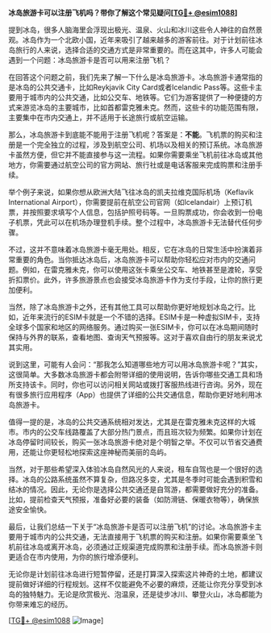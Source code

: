 **冰岛旅游卡可以注册飞机吗？带你了解这个常见疑问[[TG💪+ @esim1088](https://t.me/s/esim1088)]**

提到冰岛，很多人脑海里会浮现出极光、温泉、火山和冰川这些令人神往的自然景观。冰岛作为一个北欧小国，近年来吸引了越来越多的游客前往。对于计划前往冰岛旅行的人来说，选择合适的交通方式是非常重要的。而在这其中，许多人可能会遇到一个问题：冰岛旅游卡是否可以用来注册飞机？

在回答这个问题之前，我们先来了解一下什么是冰岛旅游卡。冰岛旅游卡通常指的是冰岛的公共交通卡，比如Reykjavik City Card或者Icelandic Pass等。这些卡主要用于城市内的公共交通，比如公交车、地铁等。它们为游客提供了一种便捷的方式来游览冰岛的主要城市，比如首都雷克雅未克。然而，这些卡的功能范围有限，主要集中在市内交通上，并不适用于长途旅行或航空运输。

那么，冰岛旅游卡到底能不能用于注册飞机呢？答案是：**不能**。飞机票的购买和注册是一个完全独立的过程，涉及到航空公司、机场以及相关的预订系统。冰岛旅游卡虽然方便，但它并不能直接参与这一流程。如果你需要乘坐飞机前往冰岛或其他地方，你需要通过航空公司的官方网站、旅行社或是电话客服来完成购票和注册手续。

举个例子来说，如果你想从欧洲大陆飞往冰岛的凯夫拉维克国际机场（Keflavík International Airport），你需要提前在航空公司官网（如Icelandair）上预订机票，并按照要求填写个人信息，包括护照号码等。一旦购票成功，你会收到一份电子机票，凭此可以在机场办理登机手续。整个过程中，冰岛旅游卡无法替代任何步骤。

不过，这并不意味着冰岛旅游卡毫无用处。相反，它在冰岛的日常生活中扮演着非常重要的角色。当你抵达冰岛后，冰岛旅游卡可以帮助你轻松应对市内的交通问题。例如，在雷克雅未克，你可以使用这张卡乘坐公交车、地铁甚至是渡轮，享受折扣票价。此外，许多旅游景点也会接受冰岛旅游卡作为支付手段，让你的旅行更加便利。

当然，除了冰岛旅游卡之外，还有其他工具可以帮助你更好地规划冰岛之行。比如，近年来流行的ESIM卡就是一个不错的选择。ESIM卡是一种虚拟SIM卡，支持全球多个国家和地区的网络服务。通过购买一张ESIM卡，你可以在冰岛期间随时保持与外界的联系，查看地图、查询天气预报等。这对于喜欢自由行的朋友来说尤其实用。

说到这里，可能有人会问：“那我怎么知道哪些地方可以用冰岛旅游卡呢？”其实，这很简单。大多数冰岛旅游卡都会附带详细的使用说明，告诉你哪些交通工具和场所支持该卡。同时，你也可以访问相关网站或拨打客服热线进行咨询。另外，现在有很多旅行应用程序（App）也提供了详细的公共交通信息，帮助你更好地利用冰岛旅游卡。

值得一提的是，冰岛的公共交通系统相对发达，尤其是在雷克雅未克这样的大城市。市内的公交车线路覆盖了大部分热门景点，而且班次较为频繁。如果你计划在冰岛停留时间较长，购买一张冰岛旅游卡绝对是个明智之举。不仅可以节省交通费用，还能让你更轻松地探索这座神秘而美丽的岛屿。

当然，对于那些希望深入体验冰岛自然风光的人来说，租车自驾也是一个很好的选择。冰岛的公路系统虽然不算复杂，但路况多变，尤其是冬季时可能会遇到积雪和结冰的情况。因此，无论你是选择公共交通还是自驾游，都需要做好充分的准备。比如，提前检查天气预报，准备好必要的装备（如防滑链、保暖衣物等），确保旅途安全愉快。

最后，让我们总结一下关于“冰岛旅游卡是否可以注册飞机”的讨论。冰岛旅游卡主要用于城市内的公共交通，无法直接用于飞机票的购买和注册。如果你需要乘坐飞机前往冰岛或离开冰岛，必须通过正规渠道完成购票和注册手续。而冰岛旅游卡则更适合在市内使用，为你的旅行增添便利。

无论你是计划前往冰岛进行短暂停留，还是打算深入探索这片神奇的土地，都建议提前做好详细的行程规划。这样不仅能避免不必要的麻烦，还能让你充分享受到冰岛的独特魅力。无论是欣赏极光、泡温泉，还是徒步冰川、攀登火山，冰岛都能为你带来难忘的经历。

[[TG💪+ @esim1088](https://t.me/s/esim1088) ![Image](https://i.postimg.cc/4NQfJmqS/Snipaste-2025-05-13-00-14-12.png)]